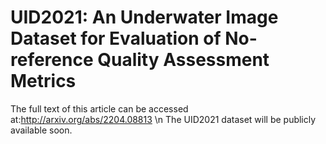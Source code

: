 # UID2021: An Underwater Image Dataset for Evaluation of No-reference Quality Assessment Metrics
The full text of this article can be accessed at:http://arxiv.org/abs/2204.08813 \n
The UID2021 dataset will be publicly available soon.
